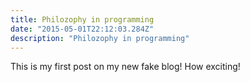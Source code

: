 ```yaml
---
title: Philozophy in programming
date: "2015-05-01T22:12:03.284Z"
description: "Philozophy in programming"
---
```


This is my first post on my new fake blog! How exciting!
